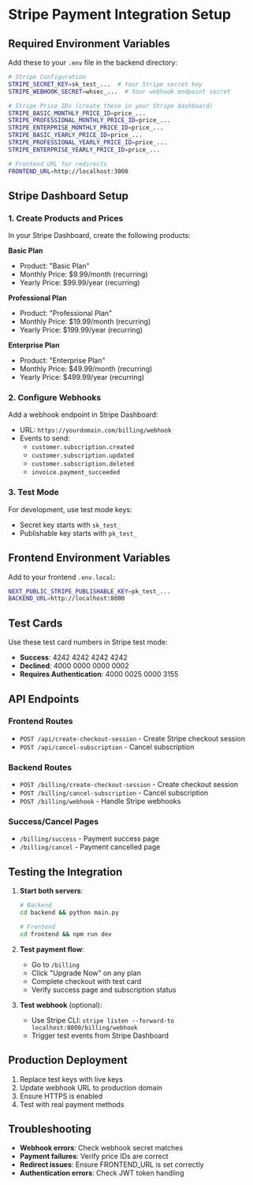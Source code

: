 # Stripe Payment Integration Setup

## Required Environment Variables

Add these to your `.env` file in the backend directory:

```bash
# Stripe Configuration
STRIPE_SECRET_KEY=sk_test_...  # Your Stripe secret key
STRIPE_WEBHOOK_SECRET=whsec_...  # Your webhook endpoint secret

# Stripe Price IDs (create these in your Stripe dashboard)
STRIPE_BASIC_MONTHLY_PRICE_ID=price_...
STRIPE_PROFESSIONAL_MONTHLY_PRICE_ID=price_...
STRIPE_ENTERPRISE_MONTHLY_PRICE_ID=price_...
STRIPE_BASIC_YEARLY_PRICE_ID=price_...
STRIPE_PROFESSIONAL_YEARLY_PRICE_ID=price_...
STRIPE_ENTERPRISE_YEARLY_PRICE_ID=price_...

# Frontend URL for redirects
FRONTEND_URL=http://localhost:3000
```

## Stripe Dashboard Setup

### 1. Create Products and Prices

In your Stripe Dashboard, create the following products:

**Basic Plan**
- Product: "Basic Plan"
- Monthly Price: $9.99/month (recurring)
- Yearly Price: $99.99/year (recurring)

**Professional Plan**
- Product: "Professional Plan"  
- Monthly Price: $19.99/month (recurring)
- Yearly Price: $199.99/year (recurring)

**Enterprise Plan**
- Product: "Enterprise Plan"
- Monthly Price: $49.99/month (recurring)
- Yearly Price: $499.99/year (recurring)

### 2. Configure Webhooks

Add a webhook endpoint in Stripe Dashboard:
- URL: `https://yourdomain.com/billing/webhook`
- Events to send:
  - `customer.subscription.created`
  - `customer.subscription.updated`
  - `customer.subscription.deleted`
  - `invoice.payment_succeeded`

### 3. Test Mode

For development, use test mode keys:
- Secret key starts with `sk_test_`
- Publishable key starts with `pk_test_`

## Frontend Environment Variables

Add to your frontend `.env.local`:

```bash
NEXT_PUBLIC_STRIPE_PUBLISHABLE_KEY=pk_test_...
BACKEND_URL=http://localhost:8000
```

## Test Cards

Use these test card numbers in Stripe test mode:

- **Success**: 4242 4242 4242 4242
- **Declined**: 4000 0000 0000 0002
- **Requires Authentication**: 4000 0025 0000 3155

## API Endpoints

### Frontend Routes
- `POST /api/create-checkout-session` - Create Stripe checkout session
- `POST /api/cancel-subscription` - Cancel subscription

### Backend Routes
- `POST /billing/create-checkout-session` - Create checkout session
- `POST /billing/cancel-subscription` - Cancel subscription
- `POST /billing/webhook` - Handle Stripe webhooks

### Success/Cancel Pages
- `/billing/success` - Payment success page
- `/billing/cancel` - Payment cancelled page

## Testing the Integration

1. **Start both servers**:
   ```bash
   # Backend
   cd backend && python main.py
   
   # Frontend  
   cd frontend && npm run dev
   ```

2. **Test payment flow**:
   - Go to `/billing`
   - Click "Upgrade Now" on any plan
   - Complete checkout with test card
   - Verify success page and subscription status

3. **Test webhook** (optional):
   - Use Stripe CLI: `stripe listen --forward-to localhost:8000/billing/webhook`
   - Trigger test events from Stripe Dashboard

## Production Deployment

1. Replace test keys with live keys
2. Update webhook URL to production domain
3. Ensure HTTPS is enabled
4. Test with real payment methods

## Troubleshooting

- **Webhook errors**: Check webhook secret matches
- **Payment failures**: Verify price IDs are correct
- **Redirect issues**: Ensure FRONTEND_URL is set correctly
- **Authentication errors**: Check JWT token handling 